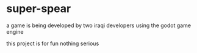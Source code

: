 # super-spear
a game is being developed by two iraqi developers using the
godot game engine

this project is for fun nothing serious

